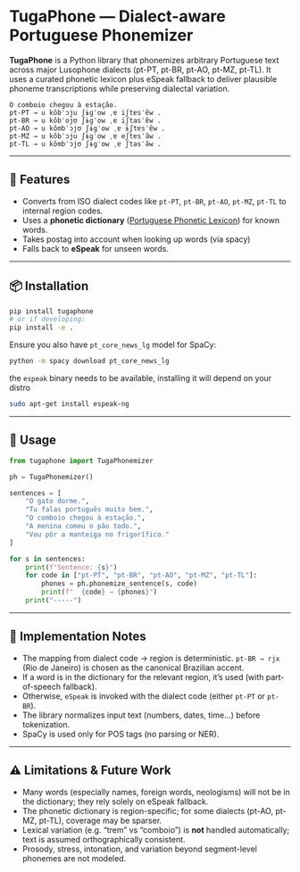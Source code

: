 # TugaPhone — Dialect-aware Portuguese Phonemizer

**TugaPhone** is a Python library that phonemizes arbitrary Portuguese text across major Lusophone dialects (pt-PT, pt-BR, pt-AO, pt-MZ, pt-TL). It uses a curated phonetic lexicon plus eSpeak fallback to deliver plausible phoneme transcriptions while preserving dialectal variation.

```
O comboio chegou à estação.
pt-PT → u kõbˈɔju ʃɨɡˈow ˌɐ iʃtɐsˈɐ̃w .
pt-BR → u kõbˈojʊ ʃɨɡˈow ˌɐ iʃtasˈɐ̃w .
pt-AO → u kõmbˈɔjʊ ʃɨɡˈow ˌɐ ɨʃtɐsˈɐ̃w .
pt-MZ → u kõbˈɔju ʃɨɡˈow ˌɐ eʃtɐsˈãw .
pt-TL → u kõmbˈɔjʊ ʃɨɡˈow ˌɐ ʃtəsˈə̃w .
```

---

## 🚀 Features

* Converts from ISO dialect codes like `pt-PT`, `pt-BR`, `pt-AO`, `pt-MZ`, `pt-TL` to internal region codes.
* Uses a **phonetic dictionary** ([Portuguese Phonetic Lexicon](](https://huggingface.co/datasets/TigreGotico/portuguese_phonetic_lexicon))) for known words.
* Takes postag into account when looking up words (via spacy)
* Falls back to **eSpeak** for unseen words.

---

## 📦 Installation

```bash
pip install tugaphone
# or if developing:
pip install -e .
```

Ensure you also have `pt_core_news_lg` model for SpaCy:

```bash
python -m spacy download pt_core_news_lg
```

the `espeak` binary needs to be available, installing it will depend on your distro
```bash
sudo apt-get install espeak-ng
```

---

## 🧰 Usage

```python
from tugaphone import TugaPhonemizer

ph = TugaPhonemizer()

sentences = [
    "O gato dorme.",
    "Tu falas português muito bem.",
    "O comboio chegou à estação.",
    "A menina comeu o pão todo.",
    "Vou pôr a manteiga no frigorífico."
]

for s in sentences:
    print(f"Sentence: {s}")
    for code in ["pt-PT", "pt-BR", "pt-AO", "pt-MZ", "pt-TL"]:
        phones = ph.phonemize_sentence(s, code)
        print(f"  {code} → {phones}")
    print("-----")

```

---

## 🔧 Implementation Notes

* The mapping from dialect code → region is deterministic. `pt-BR → rjx` (Rio de Janeiro) is chosen as the canonical Brazilian accent.
* If a word is in the dictionary for the relevant region, it’s used (with part-of-speech fallback).
* Otherwise, `eSpeak` is invoked with the dialect code (either `pt-PT` or `pt-BR`).
* The library normalizes input text (numbers, dates, time...) before tokenization.
* SpaCy is used only for POS tags (no parsing or NER).

---

## ⚠️ Limitations & Future Work

* Many words (especially names, foreign words, neologisms) will not be in the dictionary; they rely solely on eSpeak fallback.
* The phonetic dictionary is region-specific; for some dialects (pt-AO, pt-MZ, pt-TL), coverage may be sparser.
* Lexical variation (e.g. “trem” vs “comboio”) is **not** handled automatically; text is assumed orthographically consistent.
* Prosody, stress, intonation, and variation beyond segment-level phonemes are not modeled.
